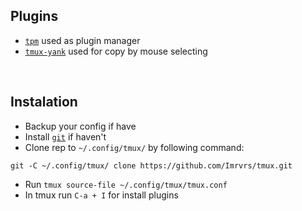 ## Plugins

- [`tpm`](https://github.com/tmux-plugins/tpm) used as plugin manager
- [`tmux-yank`](https://github.com/tmux-plugins/tmux-yank) used for copy by mouse selecting


<br>


## Instalation
- Backup your config if have
- Install [`git`](https://git-scm.com/downloads) if haven't
- Clone rep to `~/.config/tmux/` by following command:
```
git -C ~/.config/tmux/ clone https://github.com/Imrvrs/tmux.git
```
- Run `tmux source-file ~/.config/tmux/tmux.conf`
- In tmux run `C-a + I` for install plugins
